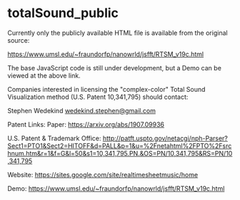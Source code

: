 # totalSound_public

Currently only the publicly available HTML file is available from the original source: 

https://www.umsl.edu/~fraundorfp/nanowrld/jsfft/RTSM_v19c.html

The base JavaScript code is still under development, but a Demo can be viewed at the above link. 

Companies interested in licensing the "complex-color" Total Sound Visualization method (U.S. Patent 10,341,795) should contact:

Stephen Wedekind
wedekind.stephen@gmail.com


Patent Links:
Paper: 
https://arxiv.org/abs/1907.09936

U.S. Patent & Trademark Office:
http://patft.uspto.gov/netacgi/nph-Parser?Sect1=PTO1&Sect2=HITOFF&d=PALL&p=1&u=%2Fnetahtml%2FPTO%2Fsrchnum.htm&r=1&f=G&l=50&s1=10,341,795.PN.&OS=PN/10,341,795&RS=PN/10,341,795

Website:
https://sites.google.com/site/realtimesheetmusic/home

Demo:
https://www.umsl.edu/~fraundorfp/nanowrld/jsfft/RTSM_v19c.html
